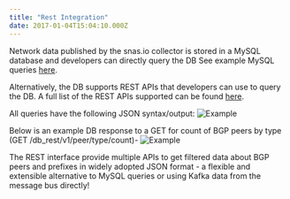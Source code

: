 ```yaml
---
title: "Rest Integration"
date: 2017-01-04T15:04:10.000Z
---
```


Network data published by the snas.io collector is stored in a MySQL database and developers can directly query the DB
See example MySQL queries [here](examples#mysql-client).

Alternatively, the DB supports REST APIs that developers can use to query the DB. A full list of the
REST APIs supported can be found [here](https://github.com/OpenBMP/db_rest).

All queries have the following JSON syntax/output:
![Example](/img/json_format_for_website.png)

Below is an example DB response to a GET for count of BGP peers by type (GET /db_rest/v1/peer/type/count)-
![Example](/img/json_output_for_website.png)

The REST interface provide multiple APIs to get filtered data about BGP peers and prefixes in widely
adopted JSON format - a flexible and extensible alternative to MySQL queries or using Kafka data from the message bus directly!
